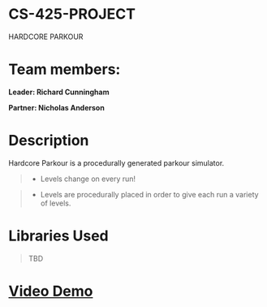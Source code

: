 # CS-425-PROJECT
HARDCORE PARKOUR

# Team members:
**Leader: Richard Cunningham**

**Partner: Nicholas Anderson**

# Description

Hardcore Parkour is a procedurally generated parkour simulator.

>- Levels change on every run!

>- Levels are procedurally placed in order to give each run a variety of levels.

# Libraries Used

> TBD

# [Video Demo](https://youtu.be/DfKO-29EAg4)
